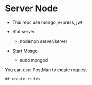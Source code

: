 # Server Node

* This repo use mongo, express, jwt

* Stat server
    * nodemon server/server
* Start Mongo
    * sudo mongod

You can user PostMan to create request
```
## create routes
```